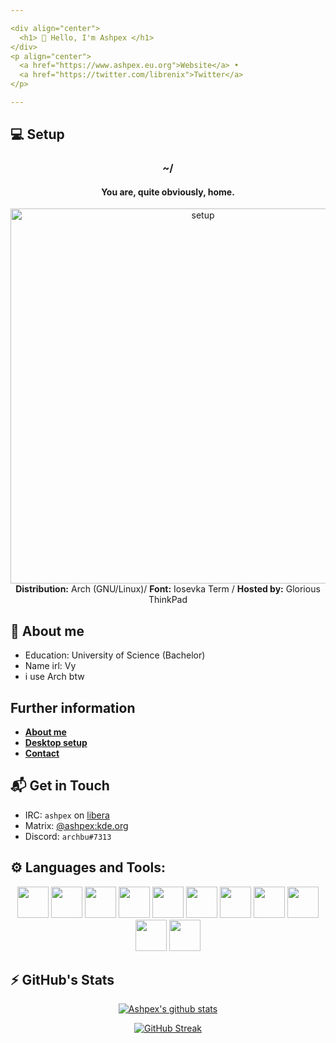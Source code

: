 ```yaml
---

<div align="center">
  <h1> 👋 Hello, I'm Ashpex </h1>
</div>
<p align="center">
  <a href="https://www.ashpex.eu.org">Website</a> •
  <a href="https://twitter.com/librenix">Twitter</a>
</p>

---
```


## 💻 Setup

<div align="center">
<h3> ~/ </h3>
</div>

<div align="center">
<h4> You are, quite obviously, home. </h4>
</div>

<div align="center">
<img src="https://ashpex.eu.org/images/2019-12_scrot.png" alt="setup" width="600"/>
</div>

<div align="center">
  <b>Distribution:</b> Arch (GNU/Linux)/ <b>Font:</b> Iosevka Term / <b>Hosted by:</b> Glorious ThinkPad
</div>


## 💬 About me
- Education: University of Science (Bachelor)
- Name irl: Vy
- i use Arch btw

## Further information
* [**About me**](https://ashpex.eu.org/about/)
* [**Desktop setup**](https://ashpex.eu.org/2020/06/my-personal-setup-thinkpad/)
* [**Contact**](https://ashpex.eu.org/contact/)

## 📬 Get in Touch
- IRC: `ashpex` on [libera](http://libera.chat/)
- Matrix: [@ashpex:kde.org](https://matrix.to/#/@ashpex:kde.org)
- Discord: `archbu#7313`


## ⚙️ Languages and Tools:

<div align="center">
<code><img height="50" src="https://image.flaticon.com/icons/svg/546/546049.svg"></code>
<code><img height="50" src="https://upload.wikimedia.org/wikipedia/commons/a/a5/Archlinux-icon-crystal-64.svg"></code>
<code><img height="50" src="https://www.vectorlogo.zone/logos/postmarketos/postmarketos-icon.svg"></code>
<code><img height="50" src="https://image.flaticon.com/icons/svg/2861/2861557.svg"></code>
<code><img height="50" src="https://upload.wikimedia.org/wikipedia/commons/4/4f/Icon-Vim.svg"></code>
<code><img height="50" src="https://image.flaticon.com/icons/svg/1628/1628182.svg"></code>
<code><img height="50" src="https://image.flaticon.com/icons/png/512/2085/2085061.png"></code>
<code><img height="50" src="https://image.flaticon.com/icons/svg/2305/2305893.svg"></code>
<code><img height="50" src="https://image.flaticon.com/icons/svg/2535/2535543.svg"></code>
<code><img height="50" src="https://image.flaticon.com/icons/svg/919/919837.svg"></code>
<code><img height="50" src="https://image.flaticon.com/icons/svg/1680/1680899.svg"></code>
</div>

## ⚡ GitHub's Stats

<div align="center">

[![Ashpex's github stats](https://github-readme-stats.vercel.app/api?username=ashpex&include_all_commits=true&count_private=true&theme=dark&show_icons=true)](https://github.com/Ashpex)

[![GitHub Streak](http://github-readme-streak-stats.herokuapp.com?user=ashpex&theme=dark&hide_border=true)](https://github.com/Ashpex)

</div>
